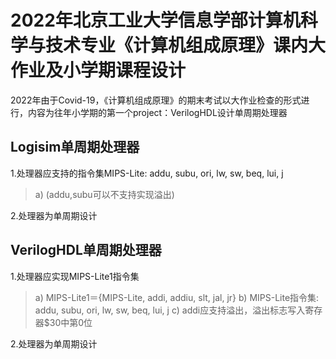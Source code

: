 # 2022年北京工业大学信息学部计算机科学与技术专业《计算机组成原理》课内大作业及小学期课程设计

2022年由于Covid-19，《计算机组成原理》的期末考试以大作业检查的形式进行，内容为往年小学期的第一个project：VerilogHDL设计单周期处理器

## Logisim单周期处理器

1.处理器应支持的指令集MIPS-Lite: addu, subu, ori, lw, sw, beq, lui, j 
>a) (addu,subu可以不支持实现溢出)

2.处理器为单周期设计

## VerilogHDL单周期处理器

1.处理器应实现MIPS-Lite1指令集

>a)	MIPS-Lite1＝{MIPS-Lite, addi, addiu, slt, jal, jr}
>b)	MIPS-Lite指令集: addu, subu, ori, lw, sw, beq, lui, j
>c)	addi应支持溢出，溢出标志写入寄存器$30中第0位

2.处理器为单周期设计
